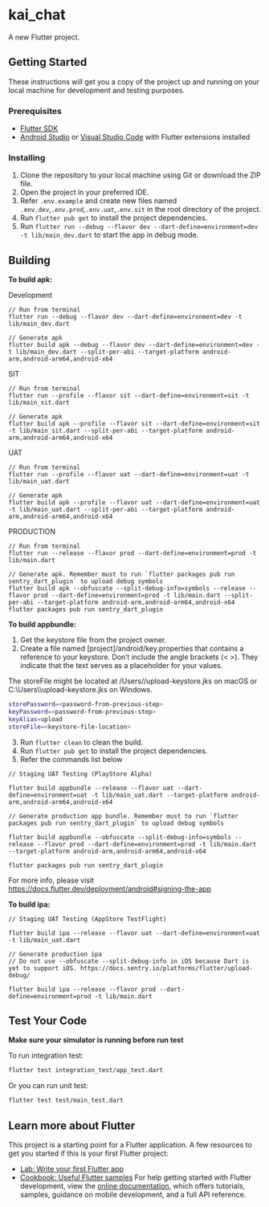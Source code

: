 # kai_chat

A new Flutter project.

## Getting Started
These instructions will get you a copy of the project up and running on your local machine for development and testing purposes.
### Prerequisites
- [Flutter SDK](https://flutter.dev/docs/get-started/install)
- [Android Studio](https://developer.android.com/studio) or [Visual Studio Code](https://code.visualstudio.com/) with Flutter extensions installed
### Installing
1. Clone the repository to your local machine using Git or download the ZIP file.
2. Open the project in your preferred IDE.
3. Refer `.env.example` and create new files named `.env.dev`,`.env.prod`,`.env.uat`,`.env.sit` in the root directory of the project.
4. Run `flutter pub get` to install the project dependencies.
5. Run `flutter run --debug --flavor dev --dart-define=environment=dev -t lib/main_dev.dart` to start the app in debug mode.

## Building

**To build apk:**

Development

```
// Run from terminal
flutter run --debug --flavor dev --dart-define=environment=dev -t lib/main_dev.dart

// Generate apk
flutter build apk --debug --flavor dev --dart-define=environment=dev -t lib/main_dev.dart --split-per-abi --target-platform android-arm,android-arm64,android-x64
```

SIT

```
// Run from terminal
flutter run --profile --flavor sit --dart-define=environment=sit -t lib/main_sit.dart

// Generate apk
flutter build apk --profile --flavor sit --dart-define=environment=sit -t lib/main_sit.dart --split-per-abi --target-platform android-arm,android-arm64,android-x64
```

UAT

```
// Run from terminal
flutter run --profile --flavor uat --dart-define=environment=uat -t lib/main_uat.dart

// Generate apk
flutter build apk --profile --flavor uat --dart-define=environment=uat -t lib/main_uat.dart --split-per-abi --target-platform android-arm,android-arm64,android-x64
```

PRODUCTION
```
// Run from terminal
flutter run --release --flavor prod --dart-define=environment=prod -t lib/main.dart

// Generate apk. Remember must to run `flutter packages pub run sentry_dart_plugin` to upload debug symbols
flutter build apk --obfuscate --split-debug-info=symbols --release --flavor prod --dart-define=environment=prod -t lib/main.dart --split-per-abi --target-platform android-arm,android-arm64,android-x64
flutter packages pub run sentry_dart_plugin
```

**To build appbundle:**
1. Get the keystore file from the project owner.
2. Create a file named [project]/android/key.properties that contains a reference to your keystore. Don’t include the angle brackets (< >). They indicate that the text serves as a placeholder for your values.

The storeFile might be located at /Users/<user name>/upload-keystore.jks on macOS or C:\\Users\\<username>\\upload-keystore.jks on Windows.
```bash
storePassword=<password-from-previous-step>
keyPassword=<password-from-previous-step>
keyAlias=upload
storeFile=<keystore-file-location>
```

3. Run `flutter clean` to clean the build.
4. Run `flutter pub get` to install the project dependencies.
5. Refer the commands list below

```
// Staging UAT Testing (PlayStore Alpha)

flutter build appbundle --release --flavor uat --dart-define=environment=uat -t lib/main_uat.dart --target-platform android-arm,android-arm64,android-x64

// Generate production app bundle. Remember must to run `flutter packages pub run sentry_dart_plugin` to upload debug symbols

flutter build appbundle --obfuscate --split-debug-info=symbols --release --flavor prod --dart-define=environment=prod -t lib/main.dart --target-platform android-arm,android-arm64,android-x64

flutter packages pub run sentry_dart_plugin
```

For more info, please visit https://docs.flutter.dev/deployment/android#signing-the-app

**To build ipa:**
```
// Staging UAT Testing (AppStore TestFlight)

flutter build ipa --release --flavor uat --dart-define=environment=uat -t lib/main_uat.dart

// Generate production ipa
// Do not use --obfuscate --split-debug-info in iOS because Dart is yet to support iOS. https://docs.sentry.io/platforms/flutter/upload-debug/

flutter build ipa --release --flavor prod --dart-define=environment=prod -t lib/main.dart
```

## Test Your Code
**Make sure your simulator is running before run test**

To run integration test:
```bash
flutter test integration_test/app_test.dart
```
Or you can run unit test:
```bash
flutter test test/main_test.dart
```

## Learn more about Flutter
This project is a starting point for a Flutter application.
A few resources to get you started if this is your first Flutter project:
- [Lab: Write your first Flutter app](https://docs.flutter.dev/get-started/codelab)
- [Cookbook: Useful Flutter samples](https://docs.flutter.dev/cookbook)
For help getting started with Flutter development, view the
[online documentation](https://docs.flutter.dev/), which offers tutorials,
samples, guidance on mobile development, and a full API reference.
